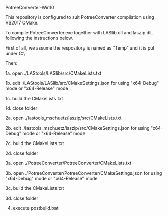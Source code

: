 PotreeConverter-Win10

This repository is configured to suit PotreeConverter compilation using VS2017 CMake.

To compile PotreeConverter.exe together with LASlib.dll and laszip.dll, following the instructions below.

First of all, we assume the respository is named as "Temp" and it is put under C:\

Then:

1a. open ./LAStools/LASlib/src/CMakeLists.txt

1b. edit ./LAStools/LASlib/src/CMakeSettings.json for using "x64-Debug" mode or "x64-Release" mode

1c. build the CMakeLists.txt

1d. close folder

2a. open ./lastools_mschuetz/laszip/src/CMakeLists.txt

2b. edit ./lastools_mschuetz/laszip/src/CMakeSettings.json for using "x64-Debug" mode or "x64-Release" mode

2c. build the CMakeLists.txt

2d. close folder

3a. open ./PotreeConverter/PotreeConverter/CMakeLists.txt

3b. open ./PotreeConverter/PotreeConverter/CMakeSettings.json for using "x64-Debug" mode or "x64-Release" mode

3c. build the CMakeLists.txt

3d. close folder

4. execute postbuild.bat
